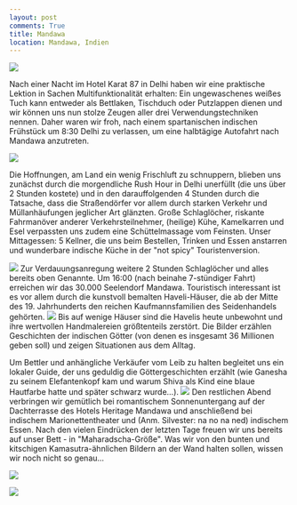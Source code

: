 ```yaml
---
layout: post
comments: True
title: Mandawa
location: Mandawa, Indien
---
```

<p>
<a href='http://whataboutas.data.s3.amazonaws.com/images/2015-04-09-mandawa/DSC_0475_edit.jpg' data-lightbox='Post' title='Kuhdorf-Idylle in Mandawa (30.000 Einwohner)'
><img class='img-wide' src='http://whataboutas.data.s3.amazonaws.com/images/2015-04-09-mandawa/previews/DSC_0475_edit.jpg' /></a>
</p>
<p>
Nach einer Nacht im Hotel Karat 87 in Delhi haben wir eine praktische Lektion in Sachen Multifunktionalität erhalten: Ein ungewaschenes weißes Tuch kann entweder als Bettlaken, Tischduch oder Putzlappen dienen und wir können uns nun stolze Zeugen aller drei Verwendungstechniken nennen. Daher waren wir froh, nach einem spartanischen indischen Frühstück um 8:30 Delhi zu verlassen, um eine halbtägige Autofahrt nach Mandawa anzutreten.
</p>
<!--more-->
<p>
<a href='http://whataboutas.data.s3.amazonaws.com/images/2015-04-09-mandawa/DSC_0452.JPG' data-lightbox='Post' title='Blick durch die Rückscheibe: Kamel plus Treiber beim Grenzübergang zum Bundesstaat Rajastan'
><img class='img-wide' src='http://whataboutas.data.s3.amazonaws.com/images/2015-04-09-mandawa/DSC_0452.JPG' /></a>
</p>
<p>
Die Hoffnungen, am Land ein wenig Frischluft zu schnuppern, blieben uns zunächst durch die morgendliche Rush Hour in Delhi unerfüllt (die uns über 2 Stunden kostete) und in den darauffolgenden 4 Stunden durch die Tatsache, dass die Straßendörfer vor allem durch starken Verkehr und Müllanhäufungen jeglicher Art glänzten. Große Schlaglöcher, riskante Fahrmanöver anderer Verkehrsteilnehmer, (heilige) Kühe, Kamelkarren und Esel verpassten uns zudem eine Schüttelmassage vom Feinsten.
Unser Mittagessen: 5 Kellner, die uns beim Bestellen, Trinken und Essen anstarren und wunderbare indische Küche in der "not spicy" Touristenversion.
</p>
<p>
<a href='http://whataboutas.data.s3.amazonaws.com/images/2015-04-09-mandawa/DSC_0490.JPG' class='imageslink' data-lightbox='Post' title='Ein Haveli von innen. Man beachte die vielen kleinen Fenster, daher der ursprüngliche Name (von "Hava", Hindi für Wind, der durch die Räume durchzieht und kühlt)'
><img class='rechts' src='http://whataboutas.data.s3.amazonaws.com/images/2015-04-09-mandawa/thumbs/DSC_0490.JPG' /></a>
Zur Verdauungsanregung weitere 2 Stunden Schlaglöcher und alles bereits oben Genannte.
Um 16:00 (nach beinahe 7-stündiger Fahrt) erreichen wir das 30.000 Seelendorf Mandawa. Touristisch interessant ist es vor allem durch die kunstvoll bemalten Haveli-Häuser, die ab der Mitte des 19. Jahrhunderts den reichen Kaufmannsfamilien des Seidenhandels gehörten.
<a href='http://whataboutas.data.s3.amazonaws.com/images/2015-04-09-mandawa/DSC_0532.JPG' class='imageslink' data-lightbox='Post' title='Öffentlicher Innenhof des Shrafta-Haveli'
><img class='links' src='http://whataboutas.data.s3.amazonaws.com/images/2015-04-09-mandawa/thumbs/DSC_0532.JPG' /></a>
Bis auf wenige Häuser sind die Havelis heute unbewohnt und ihre wertvollen Handmalereien größtenteils zerstört.
Die Bilder erzählen Geschichten der indischen Götter (von denen es insgesamt 36 Millionen geben soll) und zeigen Situationen aus dem Alltag.
</p>
<p>
Um Bettler und anhängliche Verkäufer vom Leib zu halten begleitet uns ein lokaler Guide, der uns geduldig die Göttergeschichten erzählt (wie Ganesha zu seinem Elefantenkopf kam und warum Shiva als Kind eine blaue Hautfarbe hatte und später schwarz wurde...).
<a href='http://whataboutas.data.s3.amazonaws.com/images/2015-04-09-mandawa/DSC_0556.JPG' class='imageslink' data-lightbox='Post' title='Heimweg durch den Bazar von Mandawa'
><img class='rechts' src='http://whataboutas.data.s3.amazonaws.com/images/2015-04-09-mandawa/thumbs/DSC_0556.JPG' /></a>
Den restlichen Abend verbringen wir gemütlich bei romantischem Sonnenuntergang auf der Dachterrasse des Hotels Heritage Mandawa und anschließend bei indischem Marionettentheater und (Anm. Silvester: na no na ned) indischem Essen. Nach den vielen Eindrücken der letzten Tage freuen wir uns bereits auf unser Bett - in "Maharadscha-Größe". Was wir von den bunten und kitschigen Kamasutra-ähnlichen Bildern an der Wand halten sollen, wissen wir noch nicht so genau...
</p>
<p>
<a href='http://whataboutas.data.s3.amazonaws.com/images/2015-04-09-mandawa/DSC_0522.JPG' data-lightbox='Post' title='Angela beim Sonnen'
><img class='img-wide' src='http://whataboutas.data.s3.amazonaws.com/images/2015-04-09-mandawa/DSC_0522.JPG' /></a>
</p>
<p>
<a href='http://whataboutas.data.s3.amazonaws.com/images/2015-04-09-mandawa/DSC_0568_korr.jpg' data-lightbox='Post' title='Silvester beim Bloggen'
><img class='img-wide' src='http://whataboutas.data.s3.amazonaws.com/images/2015-04-09-mandawa/DSC_0568_korr.jpg' /></a>
</p>
